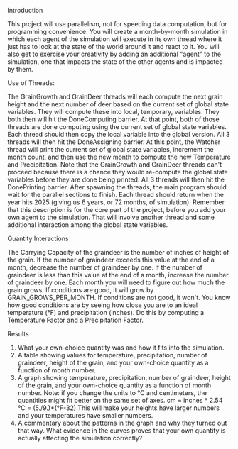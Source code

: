 Introduction

This project will use parallelism, not for speeding data computation, but for programming convenience. You will create a month-by-month simulation in which each agent of the simulation will execute in its own thread where it just has to look at the state of the world around it and react to it.
You will also get to exercise your creativity by adding an additional "agent" to the simulation, one that impacts the state of the other agents and is impacted by them.

Use of Threads:

The GrainGrowth and GrainDeer threads will each compute the next grain height and the next number of deer based on the current set of global state variables. They will compute these into local, temporary, variables. They both then will hit the DoneComputing barrier.
At that point, both of those threads are done computing using the current set of global state variables. Each thread should then copy the local variable into the global version. All 3 threads will then hit the DoneAssigning barrier.
At this point, the Watcher thread will print the current set of global state variables, increment the month count, and then use the new month to compute the new Temperature and Precipitation. Note that the GrainGrowth and GrainDeer threads can't proceed because there is a chance they would re-compute the global state variables before they are done being printed. All 3 threads will then hit the DonePrinting barrier.
After spawning the threads, the main program should wait for the parallel sections to finish.
Each thread should return when the year hits 2025 (giving us 6 years, or 72 months, of simulation).
Remember that this description is for the core part of the project, before you add your own agent to the simulation. That will involve another thread and some additional interaction among the global state variables.

Quantity Interactions

The Carrying Capacity of the graindeer is the number of inches of height of the grain. If the number of graindeer exceeds this value at the end of a month, decrease the number of graindeer by one. If the number of graindeer is less than this value at the end of a month, increase the number of graindeer by one.
Each month you will need to figure out how much the grain grows. If conditions are good, it will grow by GRAIN_GROWS_PER_MONTH. If conditions are not good, it won't.
You know how good conditions are by seeing how close you are to an ideal temperature (°F) and precipitation (inches). Do this by computing a Temperature Factor and a Precipitation Factor.

Results

1. What your own-choice quantity was and how it fits into the simulation.
2. A table showing values for temperature, precipitation, number of graindeer, height of the grain, and your own-choice quantity as a function of month number.
3. A graph showing temperature, precipitation, number of graindeer, height of the grain, and your own-choice quantity as a function of month number. Note: if you change the units to °C and centimeters, the quantities might fit better on the same set of axes.
cm = inches * 2.54 
°C = (5./9.)*(°F-32)
This will make your heights have larger numbers and your temperatures have smaller numbers.
4. A commentary about the patterns in the graph and why they turned out that way. What evidence in the curves proves that your own quantity is actually affecting the simulation correctly?
